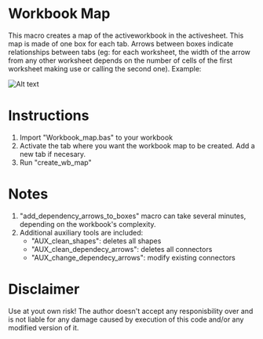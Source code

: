 # Workbook Map

This macro creates a map of the activeworkbook in the activesheet. This map is
made of one box for each tab. Arrows between boxes indicate relationships
between tabs (eg: for each worksheet, the width of the arrow from any other
worksheet depends on the number of cells of the first worksheet making use or
calling the second one). Example:

![Alt text](workbook_map/Workbook_map_EXAMPLE.png?raw=true "Workbook_map_EXAMPLE.png")

# Instructions

1. Import "Workbook_map.bas" to your workbook
2. Activate the tab where you want the workbook map to be created. Add a new
   tab if necesary.
3. Run "create_wb_map"

# Notes

1. "add_dependency_arrows_to_boxes" macro can take several minutes, depending
   on the workbook's complexity.
2. Additional auxiliary tools are included:
    - "AUX_clean_shapes": deletes all shapes
    - "AUX_clean_dependecy_arrows": deletes all connectors
    - "AUX_change_dependecy_arrows": modify existing connectors

# Disclaimer

Use at yout own risk! The author doesn't accept any responisbility over and is
not liable for any damage caused by execution of this code and/or any modified
version of it.
